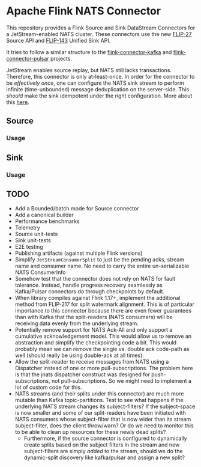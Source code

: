 # Apache Flink NATS Connector

This repository provides a Flink Source and Sink DataStream Connectors for a JetStream-enabled NATS cluster. These connectors use the new [FLIP-27](https://cwiki.apache.org/confluence/display/FLINK/FLIP-27%3A+Refactor+Source+Interface) Source API and [FLIP-143](https://cwiki.apache.org/confluence/display/FLINK/FLIP-143%3A+Unified+Sink+API) Unified Sink API.

It tries to follow a similar structure to the [flink-connector-kafka](https://github.com/apache/flink-connector-kafka) and [flink-connector-pulsar](https://github.com/apache/flink-connector-pulsar) projects.

JetStream enables source replay, but NATS still lacks transactions. Therefore, this connector is only at-least-once. In order for the connector to be *effectively once*, one can configure the NATS sink stream to perform infinite (time-unbounded) message deduplication on the server-side. This *should* make the sink idempotent under the right configuration. More about this [here](https://nats.io/blog/new-per-subject-discard-policy/).

## Source

### Usage

## Sink

### Usage

## TODO

* Add a Bounded/batch mode for Source connector
* Add a canonical builder
* Performance benchmarks
* Telemetry
* Source unit-tests
* Sink unit-tests
* E2E testing
* Publishing artifacts (against multiple Flink versions)
* Simplify `JetStreamConsumerSplit` to just be the pending acks, stream name and consumer name. No need to carry the entire un-serializable NATS ConsumerInfo
* Somehow test that the connector does not rely on NATS for fault tolerance. Instead, handle progress recovery seamlessly as Kafka/Pulsar connectors do through checkpoints by default.
* When library compiles against Flink 1.17+, implement the additional method from FLIP-217 for split watermark alignment. This is of particular importance to this connector because there are even fewer guarantees than with Kafka that the split-readers (NATS consumers) will be receiving data evenly from the underlying stream.
* Potentially remove support for NATS Ack-All and only support a cumulative acknowledgement model. This would allow us to remove an abstraction and simplify the checkpointing code a bit. This would probably mean we can remove the single vs. double ack code-path as well (should really be using double-ack at all times).
* Allow the split-reader to receive messages from NATS using a Dispatcher instead of one or more pull-subscriptions. The problem here is that the jnats dispatcher construct was designed for push-subscriptions, not pull-subscriptions. So we might need to implement a lot of custom code for this.
* NATS streams (and their splits under this connector) are much more mutable than Kafka topic-partitions. Test to see what happens if the underlying NATS stream changes its subject-filters? If the subject-space is now smaller and some of our split-readers have been initiated with NATS consumers whose subject-filter that is now wider than its stream subject-filter, does the client throw/warn? Or do we need to monitor this to be able to clean up resources for these newly dead splits?
  * Furthermore, if the source connector is configured to dynamically create splits based on the subject filters in the stream and new subject-filters are simply *added* to the stream, should we do the dynamic-split discovery like kafka/pulsar and assign a new split?

